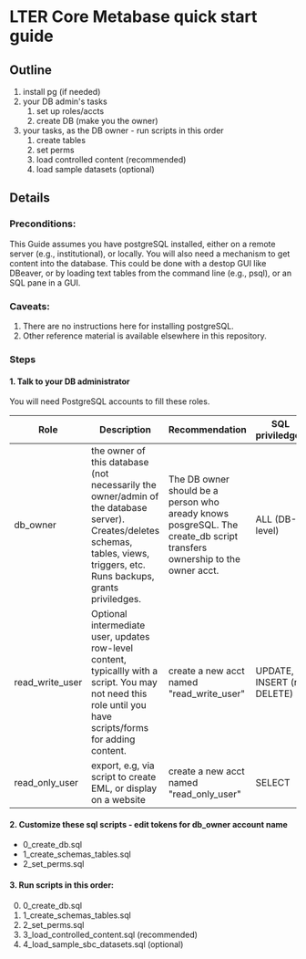 # LTER Core Metabase quick start guide

## Outline
1. install pg (if needed)
2.  your DB admin's tasks
    1. set up roles/accts
    1. create DB (make you the owner)
3. your tasks, as the DB owner - run scripts in this order
    1. create tables 
    1. set perms 
    1. load controlled content (recommended)
    1. load sample datasets (optional)


## Details
### Preconditions:  
This Guide assumes you have postgreSQL installed, either on a remote server (e.g., institutional), or locally. You will also need a mechanism to get content into the database. This could be done with a destop GUI like DBeaver, or by loading text tables from the command line (e.g., psql), or an SQL pane in a GUI. 

### Caveats:
1. There are no instructions here for installing postgreSQL. 
1. Other reference material is available elsewhere in this repository.  

### Steps
#### 1. Talk to your DB administrator
You will need PostgreSQL accounts to fill these roles.


| Role | Description | Recommendation |  SQL priviledges |
|--|--|--|--|
| db_owner | the owner of this database (not necessarily the owner/admin of the database server). Creates/deletes schemas, tables, views, triggers, etc. Runs backups, grants priviledges.  |  The DB owner should be a person who aready knows posgreSQL. The create_db script transfers ownership to the owner acct.  | ALL (DB-level)  |
| read_write_user | Optional intermediate user, updates row-level content, typicallly with a script. You may not need this role until you have scripts/forms for adding content. | create a new acct named "read_write_user" | UPDATE, INSERT (no DELETE) |
| read_only_user | export, e.g, via script to create EML, or display on a website | create a new acct named "read_only_user" | SELECT  |




#### 2. Customize these sql scripts - edit tokens for db_owner account name

- 0_create_db.sql 
- 1_create_schemas_tables.sql
- 2_set_perms.sql

#### 3. Run scripts in this order:
0. 0_create_db.sql
1. 1_create_schemas_tables.sql 
1. 2_set_perms.sql 
1. 3_load_controlled_content.sql (recommended)
1. 4_load_sample_sbc_datasets.sql (optional)
    
             
             
             
             
